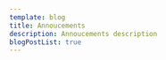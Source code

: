 ```yaml
---
template: blog
title: Annoucements
description: Annoucements description
blogPostList: true
---
```

